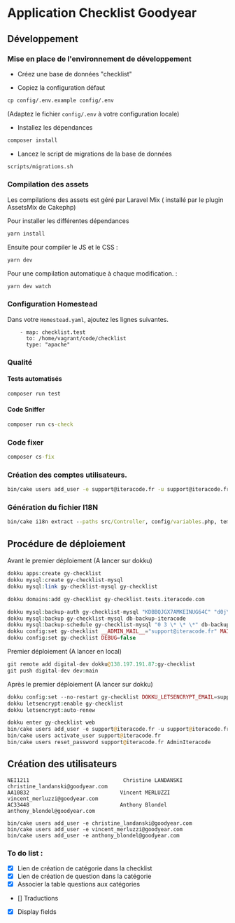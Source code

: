 # Application Checklist Goodyear

## Développement

### Mise en place de l'environnement de développement

- Créez une base de données "checklist"

- Copiez la configuration défaut

```cmd
cp config/.env.example config/.env
```

(Adaptez le fichier `config/.env` à votre configuration locale)

- Installez les dépendances

```cmd
composer install
```

- Lancez le script de migrations de la base de données

```cmd
scripts/migrations.sh
```

### Compilation des assets

Les compilations des assets est géré par Laravel Mix ( installé par le plugin AssetsMix de Cakephp)

Pour installer les différentes dépendances

```cmd
yarn install
```

Ensuite pour compiler le JS et le CSS :

```cmd
yarn dev
```

Pour une compilation automatique à chaque modification.
:

```cmd
yarn dev watch
```

### Configuration Homestead

Dans votre `Homestead.yaml`, ajoutez les lignes suivantes.

```
    - map: checklist.test
      to: /home/vagrant/code/checklist
      type: "apache"
```

### Qualité

#### Tests automatisés

```cmd
composer run test
```

#### Code Sniffer

```cmd
composer run cs-check
```

### Code fixer

```cmd
composer cs-fix
```

### Création des comptes utilisateurs.

```cmd
bin/cake users add_user -e support@iteracode.fr -u support@iteracode.fr -p <Password> -r admin
```


### Génération du fichier I18N

```cmd
bin/cake i18n extract --paths src/Controller, config/variables.php, templates --overwrite --extract-core no --marker-error --merge yes
```



## Procédure de déploiement

Avant le premier déploiement (A lancer sur dokku)
```php
dokku apps:create gy-checklist
dokku mysql:create gy-checklist-mysql
dokku mysql:link gy-checklist-mysql gy-checklist

dokku domains:add gy-checklist gy-checklist.tests.iteracode.com

dokku mysql:backup-auth gy-checklist-mysql "KDBBQJGX7AMKEINUG64C" "d0jYfA4To6vl5dtp/9LJ9jat5nt+rmASQa/uRecmhT0" "" "" "https://ams3.digitaloceanspaces.com"
dokku mysql:backup gy-checklist-mysql db-backup-iteracode
dokku mysql:backup-schedule gy-checklist-mysql "0 3 \* \* \*" db-backup-iteracode
dokku config:set gy-checklist __ADMIN_MAIL__="support@iteracode.fr" MAIL_FROM=bonjour@iteracode.fr MAIL_HOST=smtp-relay.sendinblue.com MAIL_PORT=587 MAIL_USERNAME=bonjour@iteracode.fr MAIL_PASSWORD=sYdVh4GNLM927czT MAIL_TLS=true WEB_CONCURRENCY=8
dokku config:set gy-checklist DEBUG=false
```

Premier déploiement (A lancer en local)
```php
git remote add digital-dev dokku@138.197.191.87:gy-checklist
git push digital-dev dev:main
```

Après le premier déploiement (A lancer sur dokku)
```php
dokku config:set --no-restart gy-checklist DOKKU_LETSENCRYPT_EMAIL=support@iteracode.fr
dokku letsencrypt:enable gy-checklist
dokku letsencrypt:auto-renew

dokku enter gy-checklist web
bin/cake users add_user -e support@iteracode.fr -u support@iteracode.fr -p AdminIteracode -r administrator
bin/cake users activate_user support@iteracode.fr
bin/cake users reset_password support@iteracode.fr AdminIteracode
```

## Création des utilisateurs

```
NEI1211                              Christine LANDANSKI     christine_landanski@goodyear.com
AA10832                             Vincent MERLUZZI          vincent_merluzzi@goodyear.com
AC33448                             Anthony Blondel              anthony_blondel@goodyear.com

bin/cake users add_user -e christine_landanski@goodyear.com
bin/cake users add_user -e vincent_merluzzi@goodyear.com
bin/cake users add_user -e anthony_blondel@goodyear.com
```


### To do list :

- [x] Lien de création de catégorie dans la checklist
- [x] Lien de création de question dans la catégorie
- [x] Associer la table questions aux catégories
- [] Traductions
- [x] Display fields
